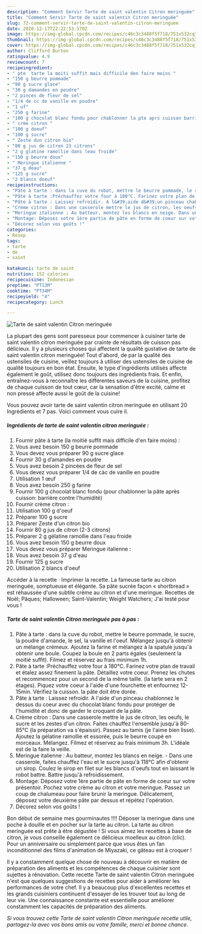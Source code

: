 ```yaml
---
description: "Comment Servir Tarte de saint valentin Citron meringuée"
title: "Comment Servir Tarte de saint valentin Citron meringuée"
slug: 72-comment-servir-tarte-de-saint-valentin-citron-meringuee
date: 2020-12-17T22:22:53.570Z
image: https://img-global.cpcdn.com/recipes/c46c3c3488f5f718/751x532cq70/tarte-de-saint-valentin-citron-meringuee-photo-principale-de-la-recette.jpg
thumbnail: https://img-global.cpcdn.com/recipes/c46c3c3488f5f718/751x532cq70/tarte-de-saint-valentin-citron-meringuee-photo-principale-de-la-recette.jpg
cover: https://img-global.cpcdn.com/recipes/c46c3c3488f5f718/751x532cq70/tarte-de-saint-valentin-citron-meringuee-photo-principale-de-la-recette.jpg
author: Clifford Burton
ratingvalue: 4.9
reviewcount: 7
recipeingredient:
- " pte  tarte la moiti suffit mais difficile den faire moins "
- "150 g beurre pommade"
- "90 g sucre glace"
- "30 g damandes en poudre"
- "2 pinces de fleur de sel"
- "1/4 de cc de vanille en poudre"
- "1 uf"
- "250 g farine"
- "100 g chocolat blanc fondu pour chablonner la pte aprs cuisson barrire contre lhumidit"
- " crme citron "
- "100 g doeuf"
- "100 g sucre"
- " Zeste dun citron bio"
- "80 g jus de citron 23 citrons"
- "2 g glatine ramollie dans leau froide"
- "150 g beurre doux"
- " Meringue italienne "
- "37 g deau"
- "125 g sucre"
- "2 blancs doeuf"
recipeinstructions:
- "Pâte à tarte : dans la cuve du robot, mettre le beurre pommade, le sucre, la poudre d&#39;amande, le sel, la vanille et l&#39;oeuf. Mélangez jusqu&#39;à obtenir un mélange crémeux. Ajoutez la farine et mélangez à la spatule jusqu&#39;à obtenir une boule. Coupez la boule en 2 parts égales (seulement la moitié suffit). Filmez et réservez au frais minimum 1h."
- "Pâte à tarte :Préchauffez votre four à 180°C. Farinez votre plan de travail et étalez assez finement la pâte. Détaillez votre coeur. Prenez les chutes et recommencez pour un second de la même taille. (la tarte sera en 2 étages). Piquez votre coeur à l&#39;aide d&#39;une fourchette et enfournez 12-15min. Vérifiez la cuisson. la pâte doit être dorée."
- "Pâte à tarte : Laissez refroidir. A l&#39;aide d&#39;un pinceau chablonnez le dessus du coeur avec du chocolat blanc fondu pour protéger de l&#39;humidité et donc de garder le croquant de la pâte."
- "Crème citron : Dans une casserole mettre le jus de citron, les oeufs, le sucre et les zestes d&#39;un citron. Faites chauffez l&#39;ensemble jusqu&#39;à 80-85°C (la préparation va s&#39;épaissir). Passez au tamis (je l&#39;aime bien lisse). Ajoutez la gélatine ramollie et essorée, puis le beurre coupé en morceaux. Mélangez. Filmez et réservez au frais minimum 3h. L&#39;idéale est de la faire la veille."
- "Meringue italienne : Au batteur, montez les blancs en neige. Dans une casserole, faites chauffez l&#39;eau et le sucre jusqu&#39;à 118°C afin d&#39;obtenir un sirop. Coulez le sirop en filet sur les blancs d&#39;oeufs tout en laissant le robot battre. Battre jusqu&#39;à refroidissement."
- "Montage: Déposez votre 1ère partie de pâte en forme de coeur sur votre présentoir. Pochez votre crème au citron et votre meringue. Passez un coup de chalumeau pour faire brunir la meringue. Délicatement, déposez votre deuxième pâte par dessus et répétez l&#39;opération."
- "Décorez selon vos goûts !"
categories:
- Resep
tags:
- tarte
- de
- saint

katakunci: tarte de saint 
nutrition: 152 calories
recipecuisine: Indonesian
preptime: "PT13M"
cooktime: "PT34M"
recipeyield: "4"
recipecategory: Lunch

---
```



![Tarte de saint valentin Citron meringuée](https://img-global.cpcdn.com/recipes/c46c3c3488f5f718/751x532cq70/tarte-de-saint-valentin-citron-meringuee-photo-principale-de-la-recette.jpg)

La plupart des gens sont paresseux pour commencer à cuisiner tarte de saint valentin citron meringuée par crainte de résultats de cuisson pas délicieux. Il y a plusieurs choses qui affectent la qualité gustative de tarte de saint valentin citron meringuée! Tout d'abord, de par la qualité des ustensiles de cuisine, veillez toujours à utiliser des ustensiles de cuisine de qualité toujours en bon état. Ensuite, le type d'ingrédients utilisés affecte également le goût, utilisez donc toujours des ingrédients frais. Et enfin, entraînez-vous à reconnaître les différentes saveurs de la cuisine, profitez de chaque cuisson de tout cœur, car la sensation d'être excité, calme et non pressé affecte aussi le goût de la cuisine!

<!--inarticleads1-->

Vous pouvez avoir tarte de saint valentin citron meringuée en utilisant 20 Ingrédients et 7 pas. Voici comment vous cuire il.

##### Ingrédients de tarte de saint valentin citron meringuée :

1. Fournir  pâte à tarte (la moitié suffit mais difficile d&#39;en faire moins) :
1. Vous avez besoin 150 g beurre pommade
1. Vous devez vous préparer 90 g sucre glace
1. Fournir 30 g d’amandes en poudre
1. Vous avez besoin 2 pincées de fleur de sel
1. Vous devez vous préparer 1/4 de càc de vanille en poudre
1. Utilisation 1 œuf
1. Vous avez besoin 250 g farine
1. Fournir 100 g chocolat blanc fondu (pour chablonner la pâte après cuisson: barrière contre l&#39;humidité)
1. Fournir  crème citron :
1. Utilisation 100 g d&#39;oeuf
1. Préparer 100 g sucre
1. Préparer  Zeste d&#39;un citron bio
1. Fournir 80 g jus de citron (2-3 citrons)
1. Préparer 2 g gélatine ramollie dans l&#39;eau froide
1. Vous avez besoin 150 g beurre doux
1. Vous devez vous préparer  Meringue italienne :
1. Vous avez besoin 37 g d&#39;eau
1. Fournir 125 g sucre
1. Utilisation 2 blancs d&#39;oeuf


Accéder à la recette · Imprimer la recette. La fameuse tarte au citron meringuée, somptueuse et élégante. Sa pâte sucrée façon « shortbread » est réhaussée d&#39;une subtile crème au citron et d&#39;une meringue. Recettes de Noël; Pâques; Halloween; Saint-Valentin; Weight Watchers; J&#39;ai testé pour vous ! 

<!--inarticleads2-->

##### Tarte de saint valentin Citron meringuée pas à pas :

1. Pâte à tarte : dans la cuve du robot, mettre le beurre pommade, le sucre, la poudre d&#39;amande, le sel, la vanille et l&#39;oeuf. Mélangez jusqu&#39;à obtenir un mélange crémeux. Ajoutez la farine et mélangez à la spatule jusqu&#39;à obtenir une boule. Coupez la boule en 2 parts égales (seulement la moitié suffit). Filmez et réservez au frais minimum 1h.
1. Pâte à tarte :Préchauffez votre four à 180°C. Farinez votre plan de travail et étalez assez finement la pâte. Détaillez votre coeur. Prenez les chutes et recommencez pour un second de la même taille. (la tarte sera en 2 étages). Piquez votre coeur à l&#39;aide d&#39;une fourchette et enfournez 12-15min. Vérifiez la cuisson. la pâte doit être dorée.
1. Pâte à tarte : Laissez refroidir. A l&#39;aide d&#39;un pinceau chablonnez le dessus du coeur avec du chocolat blanc fondu pour protéger de l&#39;humidité et donc de garder le croquant de la pâte.
1. Crème citron : Dans une casserole mettre le jus de citron, les oeufs, le sucre et les zestes d&#39;un citron. Faites chauffez l&#39;ensemble jusqu&#39;à 80-85°C (la préparation va s&#39;épaissir). Passez au tamis (je l&#39;aime bien lisse). Ajoutez la gélatine ramollie et essorée, puis le beurre coupé en morceaux. Mélangez. Filmez et réservez au frais minimum 3h. L&#39;idéale est de la faire la veille.
1. Meringue italienne : Au batteur, montez les blancs en neige. - Dans une casserole, faites chauffez l&#39;eau et le sucre jusqu&#39;à 118°C afin d&#39;obtenir un sirop. Coulez le sirop en filet sur les blancs d&#39;oeufs tout en laissant le robot battre. Battre jusqu&#39;à refroidissement.
1. Montage: Déposez votre 1ère partie de pâte en forme de coeur sur votre présentoir. Pochez votre crème au citron et votre meringue. Passez un coup de chalumeau pour faire brunir la meringue. Délicatement, déposez votre deuxième pâte par dessus et répétez l&#39;opération.
1. Décorez selon vos goûts !


Bon début de semaine mes gourminautes !!!! Déposer la meringue dans une poche à douille et en pocher sur la tarte au citron. La tarte au citron meringuée est prête à être dégustée ! Si vous aimez les recettes à base de citron, je vous conseille également ce délicieux moelleux au citron (clic). Pour un anniversaire ou simplement parce que vous êtes un fan inconditionnel des films d&#39;animation de Miyazaki, ce gâteau est à croquer ! 

<!--inarticleads1-->

<p>
Il y a constamment quelque chose de nouveau à découvrir en matière de préparation des aliments et les compétences de chaque cuisinier sont sujettes à rénovation. Cette recette Tarte de saint valentin Citron meringuée n'est que quelques suggestions de recettes pour aider à améliorer les performances de votre chef. Il y a beaucoup plus d'excellentes recettes et les grands cuisiniers continuent d'essayer de les trouver tout au long de leur vie. Une connaissance constante est essentielle pour améliorer constamment les capacités de préparation des aliments.
</p>

<p>
<i>Si vous trouvez cette Tarte de saint valentin Citron meringuée recette utile, partagez-la avec vos bons amis ou votre famille, merci et bonne chance.</i>
</p>
